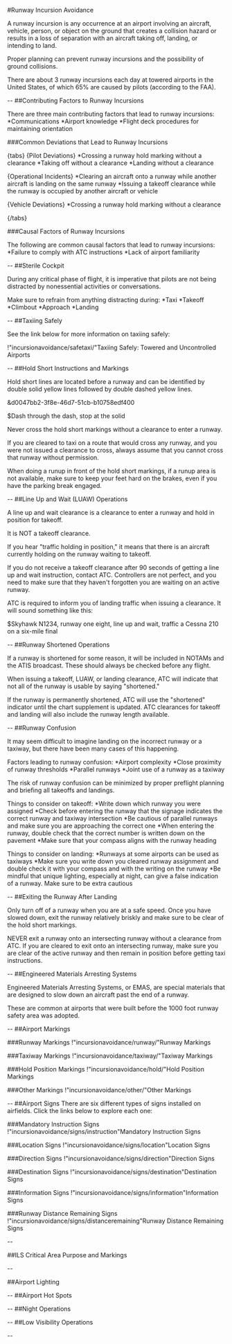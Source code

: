 #Runway Incursion Avoidance

A runway incursion is any occurrence at an airport involving an aircraft, vehicle, person, or object on the ground that creates a collision hazard or results in a loss of separation with an aircraft taking off, landing, or intending to land.

Proper planning can prevent runway incursions and the possibility of ground collisions.

There are about 3 runway incursions each day at towered airports in the United States, of which 65% are caused by pilots (according to the FAA).


--
##Contributing Factors to Runway Incursions

There are three main contributing factors that lead to runway incursions:
*Communications
*Airport knowledge
*Flight deck procedures for maintaining orientation

###Common Deviations that Lead to Runway Incursions

{tabs}
{Pilot Deviations}
*Crossing a runway hold marking without a clearance
*Taking off without a clearance
*Landing without a clearance

{Operational Incidents}
*Clearing an aircraft onto a runway while another aircraft is landing on the same runway
*Issuing a takeoff clearance while the runway is occupied by another aircraft or vehicle

{Vehicle Deviations}
*Crossing a runway hold marking without a clearance

{/tabs}

###Causal Factors of Runway Incursions

The following are common causal factors that lead to runway incursions:
*Failure to comply with ATC instructions
*Lack of airport familiarity

--
##Sterile Cockpit

During any critical phase of flight, it is imperative that pilots are not being distracted by nonessential activities or conversations.

Make sure to refrain from anything distracting during:
*Taxi
*Takeoff
*Climbout
*Approach
*Landing


--
##Taxiing Safely

See the link below for more information on taxiing safely:

!"incursionavoidance/safetaxi/"Taxiing Safely: Towered and Uncontrolled Airports


--
##Hold Short Instructions and Markings

Hold short lines are located before a runway and can be identified by double solid yellow lines followed by double dashed yellow lines.

&d0047bb2-3f8e-46d7-51cb-b10758edf400

$Dash through the dash, stop at the solid

Never cross the hold short markings without a clearance to enter a runway.

If you are cleared to taxi on a route that would cross any runway, and you were not issued a clearance to cross, always assume that you cannot cross that runway without permission.

When doing a runup in front of the hold short markings, if a runup area is not available, make sure to keep your feet hard on the brakes, even if you have the parking break engaged.


--
##Line Up and Wait (LUAW) Operations

A line up and wait clearance is a clearance to enter a runway and hold in position for takeoff.

It is NOT a takeoff clearance.

If you hear "traffic holding in position," it means that there is an aircraft currently holding on the runway waiting to takeoff.

If you do not receive a takeoff clearance after 90 seconds of getting a line up and wait instruction, contact ATC. Controllers are not perfect, and you need to make sure that they haven't forgotten you are waiting on an active runway.

ATC is required to inform you of landing traffic when issuing a clearance. It will sound something like this:

$Skyhawk N1234, runway one eight, line up and wait, traffic a Cessna 210 on a six-mile final

--
##Runway Shortened Operations

If a runway is shortened for some reason, it will be included in NOTAMs and the ATIS broadcast. These should always be checked before any flight.

When issuing a takeoff, LUAW, or landing clearance, ATC will indicate that not all of the runway is usable by saying "shortened."

If the runway is permanently shortened, ATC will use the "shortened" indicator until the chart supplement is updated. ATC clearances for takeoff and landing will also include the runway length available.

--
##Runway Confusion

It may seem difficult to imagine landing on the incorrect runway or a taxiway, but there have been many cases of this happening.

Factors leading to runway confusion:
*Airport complexity
*Close proximity of runway thresholds
*Parallel runways
*Joint use of a runway as a taxiway

The risk of runway confusion can be minimized by proper preflight planning and briefing all takeoffs and landings.

Things to consider on takeoff:
*Write down which runway you were assigned
*Check before entering the runway that the signage indicates the correct runway and taxiway intersection
*Be cautious of parallel runways and make sure you are approaching the correct one
*When entering the runway, double check that the correct number is written down on the pavement
*Make sure that your compass aligns with the runway heading

Things to consider on landing:
*Runways at some airports can be used as taxiways
*Make sure you write down you cleared runway assignment and double check it with your compass and with the writing on the runway
*Be mindful that unique lighting, especially at night, can give a false indication of a runway. Make sure to be extra cautious

--
##Exiting the Runway After Landing

Only turn off of a runway when you are at a safe speed. Once you have slowed down, exit the runway relatively briskly and make sure to be clear of the hold short markings.

NEVER exit a runway onto an intersecting runway without a clearance from ATC. If you are cleared to exit onto an intersecting runway, make sure you are clear of the active runway and then remain in position before getting taxi instructions.

--
##Engineered Materials Arresting Systems

Engineered Materials Arresting Systems, or EMAS, are special materials that are designed to slow down an aircraft past the end of a runway.

These are common at airports that were built before the 1000 foot runway safety area was adopted.

--
##Airport Markings

###Runway Markings
!"incursionavoidance/runway/"Runway Markings

###Taxiway Markings
!"incursionavoidance/taxiway/"Taxiway Markings

###Hold Position Markings
!"incursionavoidance/hold/"Hold Position Markings

###Other Markings
!"incursionavoidance/other/"Other Markings

--
##Airport Signs
There are six different types of signs installed on airfields. Click the links below to explore each one:

###Mandatory Instruction Signs
!"incursionavoidance/signs/instruction"Mandatory Instruction Signs

###Location Signs
!"incursionavoidance/signs/location"Location Signs

###Direction Signs
!"incursionavoidance/signs/direction"Direction Signs

###Destination Signs
!"incursionavoidance/signs/destination"Destination Signs

###Information Signs
!"incursionavoidance/signs/information"Information Signs

###Runway Distance Remaining Signs
!"incursionavoidance/signs/distanceremaining"Runway Distance Remaining Signs


--

##ILS Critical Area Purpose and Markings


--

##Airport Lighting


--
##Airport Hot Spots


--
##Night Operations


--
##Low Visibility Operations


--






